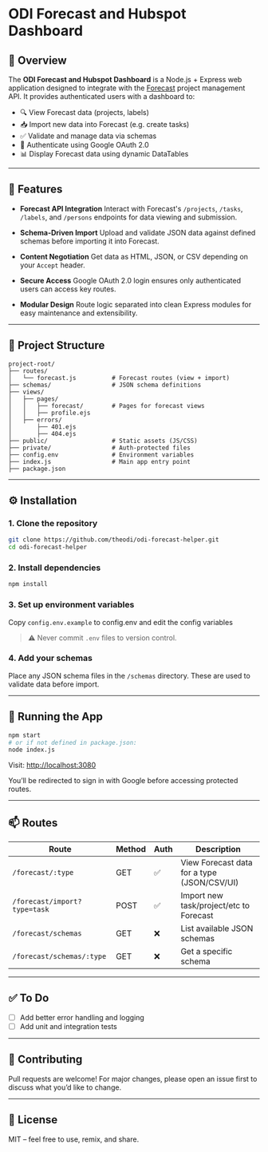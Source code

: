 # ODI Forecast and Hubspot Dashboard

## 📘 Overview

The **ODI Forecast and Hubspot Dashboard** is a Node.js + Express web application designed to integrate with the [Forecast](https://www.forecast.app/) project management API. It provides authenticated users with a dashboard to:

- 🔍 View Forecast data (projects, labels)
- 📥 Import new data into Forecast (e.g. create tasks)
- ✅ Validate and manage data via schemas
- 🔐 Authenticate using Google OAuth 2.0
- 📊 Display Forecast data using dynamic DataTables

---

## 🚀 Features

- **Forecast API Integration**
  Interact with Forecast's `/projects`, `/tasks`, `/labels`, and `/persons` endpoints for data viewing and submission.

- **Schema-Driven Import**
  Upload and validate JSON data against defined schemas before importing it into Forecast.

- **Content Negotiation**
  Get data as HTML, JSON, or CSV depending on your `Accept` header.

- **Secure Access**
  Google OAuth 2.0 login ensures only authenticated users can access key routes.

- **Modular Design**
  Route logic separated into clean Express modules for easy maintenance and extensibility.

---

## 🧱 Project Structure

```
project-root/
├── routes/
│   └── forecast.js          # Forecast routes (view + import)
├── schemas/                 # JSON schema definitions
├── views/
│   ├── pages/
│   │   ├── forecast/        # Pages for forecast views
│   │   ├── profile.ejs
│   ├── errors/
│       ├── 401.ejs
│       ├── 404.ejs
├── public/                  # Static assets (JS/CSS)
├── private/                 # Auth-protected files
├── config.env               # Environment variables
├── index.js                 # Main app entry point
├── package.json
```

---

## ⚙️ Installation

### 1. Clone the repository
```bash
git clone https://github.com/theodi/odi-forecast-helper.git
cd odi-forecast-helper
```

### 2. Install dependencies
```bash
npm install
```

### 3. Set up environment variables

Copy `config.env.example` to config.env and edit the config variables

> ⚠️ Never commit `.env` files to version control.

### 4. Add your schemas

Place any JSON schema files in the `/schemas` directory. These are used to validate data before import.

---

## 🧪 Running the App

```bash
npm start
# or if not defined in package.json:
node index.js
```

Visit: [http://localhost:3080](http://localhost:3080)

You’ll be redirected to sign in with Google before accessing protected routes.

---

## 📫 Routes

| Route                         | Method | Auth | Description                                |
|------------------------------|--------|------|--------------------------------------------|
| `/forecast/:type`            | GET    | ✅   | View Forecast data for a type (JSON/CSV/UI)|
| `/forecast/import?type=task` | POST   | ✅   | Import new task/project/etc to Forecast    |
| `/forecast/schemas`          | GET    | ❌   | List available JSON schemas                |
| `/forecast/schemas/:type`    | GET    | ❌   | Get a specific schema                      |

---

## ✅ To Do

- [ ] Add better error handling and logging
- [ ] Add unit and integration tests

---

## 🤝 Contributing

Pull requests are welcome! For major changes, please open an issue first to discuss what you’d like to change.

---

## 📄 License

MIT – feel free to use, remix, and share.

```